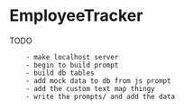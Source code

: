 # EmployeeTracker

TODO

		- make localhost server
		- begin to build prompt 
		- build db tables
		- add mock data to db from js prompt
		- add the custom text map thingy
		- write the prompts/ and add the data



